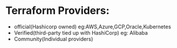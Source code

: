 # Terraform Providers:
+ official(Hashicorp owned) eg:AWS,Azure,GCP,Oracle,Kubernetes
+ Verified(third-party tied up with HashiCorp) eg: Alibaba
+ Community(Individual providers)


  
